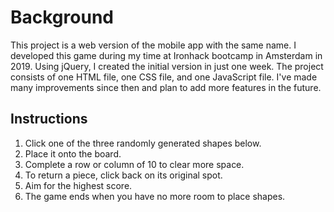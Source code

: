 # Background

This project is a web version of the mobile app with the same name. I developed this game during my time at Ironhack bootcamp in Amsterdam in 2019. Using jQuery, I created the initial version in just one week. The project consists of one HTML file, one CSS file, and one JavaScript file. I've made many improvements since then and plan to add more features in the future.

## Instructions

1. Click one of the three randomly generated shapes below.
1. Place it onto the board.
1. Complete a row or column of 10 to clear more space.
1. To return a piece, click back on its original spot.
1. Aim for the highest score.
1. The game ends when you have no more room to place shapes.
